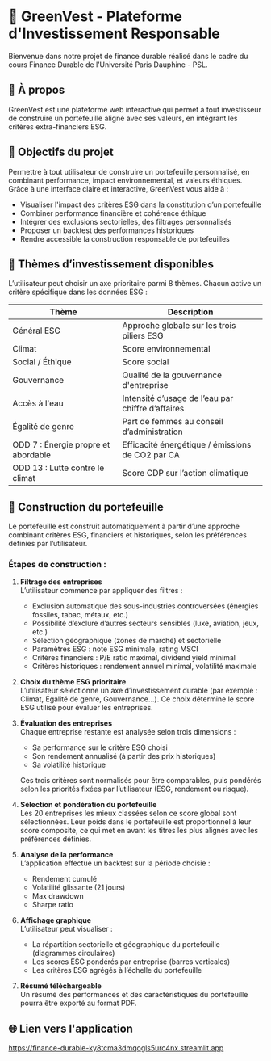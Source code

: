 # 🌿 GreenVest - Plateforme d'Investissement Responsable

Bienvenue dans notre projet de finance durable réalisé dans le cadre du cours Finance Durable de l’Université Paris Dauphine - PSL.

## 📌 À propos
GreenVest est une plateforme web interactive qui permet à tout investisseur de construire un portefeuille aligné avec ses valeurs, en intégrant les critères extra-financiers ESG.

## 🎯 Objectifs du projet
Permettre à tout utilisateur de construire un portefeuille personnalisé, en combinant performance, impact environnemental, et valeurs éthiques. Grâce à une interface claire et interactive, GreenVest vous aide à :
- Visualiser l'impact des critères ESG dans la constitution d’un portefeuille
- Combiner performance financière et cohérence éthique
- Intégrer des exclusions sectorielles, des filtrages personnalisés
- Proposer un backtest des performances historiques
- Rendre accessible la construction responsable de portefeuilles

## 🌱 Thèmes d’investissement disponibles
L’utilisateur peut choisir un axe prioritaire parmi 8 thèmes. Chacun active un critère spécifique dans les données ESG :

| Thème                                 | Description                                                    | 
|--------------------------------------|----------------------------------------------------------------|
| Général ESG                           | Approche globale sur les trois piliers ESG                     | 
| Climat                                | Score environnemental                                          | 
| Social / Éthique                      | Score social                                                   | 
| Gouvernance                           | Qualité de la gouvernance d'entreprise                         | 
| Accès à l'eau                         | Intensité d’usage de l’eau par chiffre d’affaires              | 
| Égalité de genre                      | Part de femmes au conseil d’administration                     | 
| ODD 7 : Énergie propre et abordable  | Efficacité énergétique / émissions de CO2 par CA               | 
| ODD 13 : Lutte contre le climat       | Score CDP sur l’action climatique  


## 🧠 Construction du portefeuille
Le portefeuille est construit automatiquement à partir d’une approche combinant critères ESG, financiers et historiques, selon les préférences définies par l’utilisateur.

### Étapes de construction :

1. **Filtrage des entreprises**  
   L’utilisateur commence par appliquer des filtres :
   - Exclusion automatique des sous-industries controversées (énergies fossiles, tabac, métaux, etc.)
   - Possibilité d’exclure d’autres secteurs sensibles (luxe, aviation, jeux, etc.)
   - Sélection géographique (zones de marché) et sectorielle
   - Paramètres ESG : note ESG minimale, rating MSCI
   - Critères financiers : P/E ratio maximal, dividend yield minimal
   - Critères historiques : rendement annuel minimal, volatilité maximale

2. **Choix du thème ESG prioritaire**  
   L’utilisateur sélectionne un axe d’investissement durable (par exemple : Climat, Égalité de genre, Gouvernance...). Ce choix détermine le score ESG utilisé pour évaluer les entreprises.

3. **Évaluation des entreprises**  
   Chaque entreprise restante est analysée selon trois dimensions :
   - Sa performance sur le critère ESG choisi
   - Son rendement annualisé (à partir des prix historiques)
   - Sa volatilité historique

   Ces trois critères sont normalisés pour être comparables, puis pondérés selon les priorités fixées par l’utilisateur (ESG, rendement ou risque).

4. **Sélection et pondération du portefeuille**  
   Les 20 entreprises les mieux classées selon ce score global sont sélectionnées. Leur poids dans le portefeuille est proportionnel à leur score composite, ce qui met en avant les titres les plus alignés avec les préférences définies.

5. **Analyse de la performance**  
   L’application effectue un backtest sur la période choisie :
   - Rendement cumulé
   - Volatilité glissante (21 jours)
   - Max drawdown
   - Sharpe ratio

6. **Affichage graphique**  
   L’utilisateur peut visualiser :
   - La répartition sectorielle et géographique du portefeuille (diagrammes circulaires)
   - Les scores ESG pondérés par entreprise (barres verticales)
   - Les critères ESG agrégés à l’échelle du portefeuille

7. **Résumé téléchargeable**  
   Un résumé des performances et des caractéristiques du portefeuille pourra être exporté au format PDF.


## 🌐 Lien vers l'application
https://finance-durable-ky8tcma3dmqogls5urc4nx.streamlit.app


